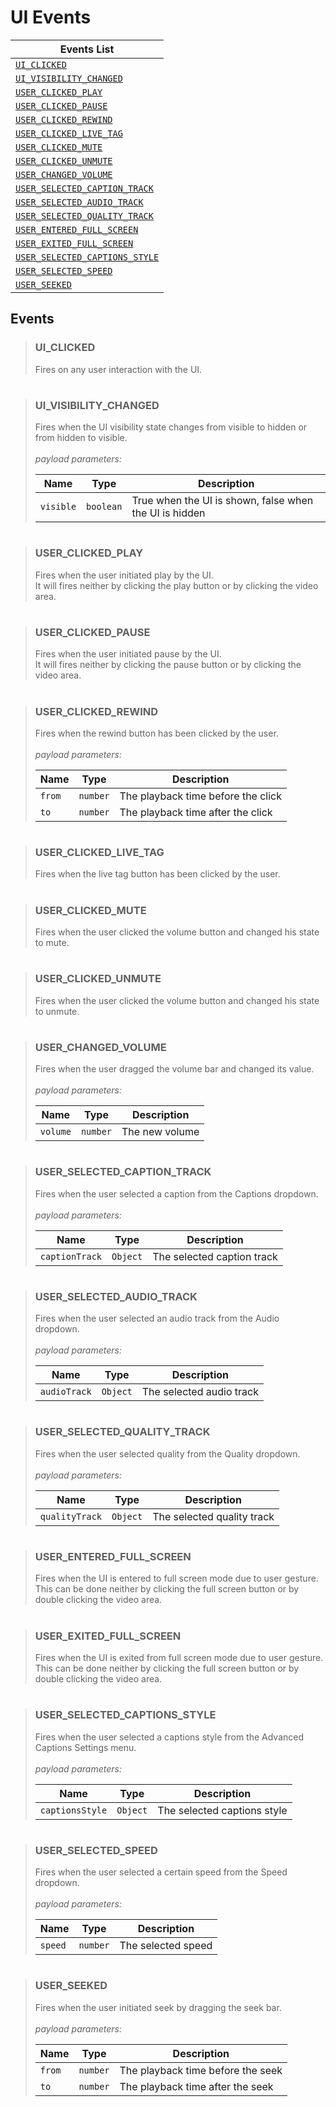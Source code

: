 
# UI Events

| Events List |
|--|
| [`UI_CLICKED`](#UI_CLICKED) |
| [`UI_VISIBILITY_CHANGED`](#UI_VISIBILITY_CHANGED) |
| [`USER_CLICKED_PLAY`](#USER_CLICKED_PLAY) |
| [`USER_CLICKED_PAUSE`](#USER_CLICKED_PAUSE) |
| [`USER_CLICKED_REWIND`](#USER_CLICKED_REWIND) |
| [`USER_CLICKED_LIVE_TAG`](#USER_CLICKED_LIVE_TAG) |
| [`USER_CLICKED_MUTE`](#USER_CLICKED_MUTE) |
| [`USER_CLICKED_UNMUTE`](#USER_CLICKED_UNMUTE) |
| [`USER_CHANGED_VOLUME`](#USER_CHANGED_VOLUME) |
| [`USER_SELECTED_CAPTION_TRACK`](#USER_SELECTED_CAPTION_TRACK) |
| [`USER_SELECTED_AUDIO_TRACK`](#USER_SELECTED_AUDIO_TRACK) |
| [`USER_SELECTED_QUALITY_TRACK`](#USER_SELECTED_QUALITY_TRACK) |
| [`USER_ENTERED_FULL_SCREEN`](#USER_ENTERED_FULL_SCREEN) |
| [`USER_EXITED_FULL_SCREEN`](#USER_EXITED_FULL_SCREEN) |
| [`USER_SELECTED_CAPTIONS_STYLE`](#USER_SELECTED_CAPTIONS_STYLE) |
| [`USER_SELECTED_SPEED`](#USER_SELECTED_SPEED) |
| [`USER_SEEKED`](#USER_SEEKED) |

## Events
> ### <a name="UI_CLICKED"></a>UI_CLICKED
> Fires on any user interaction with the UI.
#
> ### <a name="UI_VISIBILITY_CHANGED"></a>UI_VISIBILITY_CHANGED
> Fires when the UI visibility state changes from visible to hidden or from hidden to visible.
> <br><br>_payload parameters:_
>
> | Name | Type  | Description
> |--|--|--|
> | `visible` | `boolean`| True when the UI is shown, false when the UI is hidden
#
> ### <a name="USER_CLICKED_PLAY"></a>USER_CLICKED_PLAY
> Fires when the user initiated play by the UI.<br>
> It will fires neither by clicking the play button or by clicking the video area.
#
> ### <a name="USER_CLICKED_PAUSE"></a>USER_CLICKED_PAUSE
> Fires when the user initiated pause by the UI.<br>
> It will fires neither by clicking the pause button or by clicking the video area.
#
> ### <a name="USER_CLICKED_REWIND"></a>USER_CLICKED_REWIND
> Fires when the rewind button has been clicked by the user.
> <br><br>_payload parameters:_
>
> | Name | Type  | Description
> |--|--|--|
> | `from` | `number` | The playback time before the click
> | `to` | `number` | The playback time after the click
#
> ### <a name="USER_CLICKED_LIVE_TAG"></a>USER_CLICKED_LIVE_TAG
> Fires when the live tag button has been clicked by the user.<br>
#
> ### <a name="USER_CLICKED_MUTE"></a>USER_CLICKED_MUTE
> Fires when the user clicked the volume button and changed his state to mute.
#
> ### <a name="USER_CLICKED_UNMUTE"></a>USER_CLICKED_UNMUTE
> Fires when the user clicked the volume button and changed his state to unmute.
#
> ### <a name="USER_CHANGED_VOLUME"></a>USER_CHANGED_VOLUME
> Fires when the user dragged the volume bar and changed its value.
> <br><br>_payload parameters:_
>
> | Name | Type  | Description
> |--|--|--|
> | `volume` | `number` | The new volume
#
> ### <a name="USER_SELECTED_CAPTION_TRACK"></a>USER_SELECTED_CAPTION_TRACK
> Fires when the user selected a caption from the Captions dropdown.
> <br><br>_payload parameters:_
>
> | Name | Type  | Description
> |--|--|--|
> | `captionTrack` | `Object` | The selected caption track
#
> ### <a name="USER_SELECTED_AUDIO_TRACK"></a>USER_SELECTED_AUDIO_TRACK
> Fires when the user selected an audio track from the Audio dropdown.
> <br><br>_payload parameters:_
>
> | Name | Type  | Description
> |--|--|--|
> | `audioTrack` | `Object` | The selected audio track
#
> ### <a name="USER_SELECTED_QUALITY_TRACK"></a>USER_SELECTED_QUALITY_TRACK
> Fires when the user selected quality from the Quality dropdown.
> <br><br>_payload parameters:_
>
> | Name | Type  | Description
> |--|--|--|
> | `qualityTrack` | `Object` | The selected quality track
#
> ### <a name="USER_ENTERED_FULL_SCREEN"></a>USER_ENTERED_FULL_SCREEN
> Fires when the UI is entered to full screen mode due to user gesture.<br>
> This can be done neither by clicking the full screen button or by double clicking the video area.
#
> ### <a name="USER_EXITED_FULL_SCREEN"></a>USER_EXITED_FULL_SCREEN
> Fires when the UI is exited from full screen mode due to user gesture.<br>
> This can be done neither by clicking the full screen button or by double clicking the video area.
#
> ### <a name="USER_SELECTED_CAPTIONS_STYLE"></a>USER_SELECTED_CAPTIONS_STYLE
> Fires when the user selected a captions style from the Advanced Captions Settings menu.
> <br><br>_payload parameters:_
>
> | Name | Type  | Description
> |--|--|--|
> | `captionsStyle` | `Object` | The selected captions style
#
> ### <a name="USER_SELECTED_SPEED"></a>USER_SELECTED_SPEED
> Fires when the user selected a certain speed from the Speed dropdown.
> <br><br>_payload parameters:_
>
> | Name | Type  | Description
> |--|--|--|
> | `speed` | `number` | The selected speed
#
> ### <a name="USER_SEEKED"></a>USER_SEEKED
> Fires when the user initiated seek by dragging the seek bar.
> <br><br>_payload parameters:_
>
> | Name | Type  | Description
> |--|--|--|
> | `from` | `number` | The playback time before the seek
> | `to` | `number` | The playback time after the seek
#

